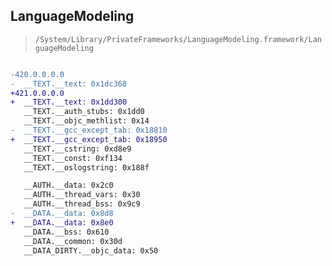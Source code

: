 ## LanguageModeling

> `/System/Library/PrivateFrameworks/LanguageModeling.framework/LanguageModeling`

```diff

-420.0.0.0.0
-  __TEXT.__text: 0x1dc368
+421.0.0.0.0
+  __TEXT.__text: 0x1dd300
   __TEXT.__auth_stubs: 0x1dd0
   __TEXT.__objc_methlist: 0x14
-  __TEXT.__gcc_except_tab: 0x18810
+  __TEXT.__gcc_except_tab: 0x18950
   __TEXT.__cstring: 0xd8e9
   __TEXT.__const: 0xf134
   __TEXT.__oslogstring: 0x188f

   __AUTH.__data: 0x2c0
   __AUTH.__thread_vars: 0x30
   __AUTH.__thread_bss: 0x9c9
-  __DATA.__data: 0x8d8
+  __DATA.__data: 0x8e0
   __DATA.__bss: 0x610
   __DATA.__common: 0x30d
   __DATA_DIRTY.__objc_data: 0x50

```
